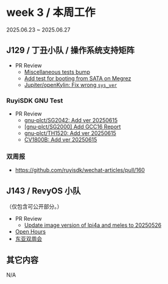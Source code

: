 # week 3 / 本周工作

2025.06.23 ~ 2025.06.27

## J129 / 丁丑小队 / 操作系统支持矩阵

- PR Review
    - [Miscellaneous tests bump](https://github.com/ruyisdk/support-matrix/pull/326)
    - [Add test for booting from SATA on Megrez](https://github.com/ruyisdk/support-matrix/pull/331)
    - [Jupiter/openKylin: Fix wrong `sys_ver`](https://github.com/ruyisdk/support-matrix/pull/337)

### RuyiSDK GNU Test

- PR Review
    - [gnu-plct/SG2042: Add ver 20250615](https://github.com/QA-Team-lo/ruyisdk-gnu-tests/pull/8)
    - [[gnu-plct/SG2000] Add GCC16 Report](https://github.com/QA-Team-lo/ruyisdk-gnu-tests/pull/9)
    - [gnu-plct/TH1520: Add ver 20250615](https://github.com/QA-Team-lo/ruyisdk-gnu-tests/pull/10)
    - [CV1800B: Add ver 20250615](https://github.com/QA-Team-lo/ruyisdk-gnu-tests/pull/12)

### 双周报

- https://github.com/ruyisdk/wechat-articles/pull/160

## J143 / RevyOS 小队

（仅包含可公开部分。）

- PR Review
    - [Update image version of lpi4a and meles to 20250526](https://github.com/revyos/docs/pull/47)
- [Open Hours](https://docs.google.com/presentation/d/1V0prRioAV0kNjeEcPae90I6VFp60KZ7uSGeGfEK-yqQ/edit?slide=id.g2c2a5d80f05_5_0#slide=id.g2c2a5d80f05_5_0)
- [东亚双周会](https://docs.google.com/presentation/d/1DwQQIhldZxITSbBNLRzb9Tsi62_99NnMGcDs7HqIEcc/edit?slide=id.g36afb8f9799_13_0#slide=id.g36afb8f9799_13_0)

## 其它内容

N/A